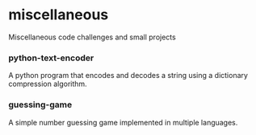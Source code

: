 # miscellaneous

Miscellaneous code challenges and small projects

### python-text-encoder

A python program that encodes and decodes a string using a dictionary compression algorithm.

### guessing-game

A simple number guessing game implemented in multiple languages.